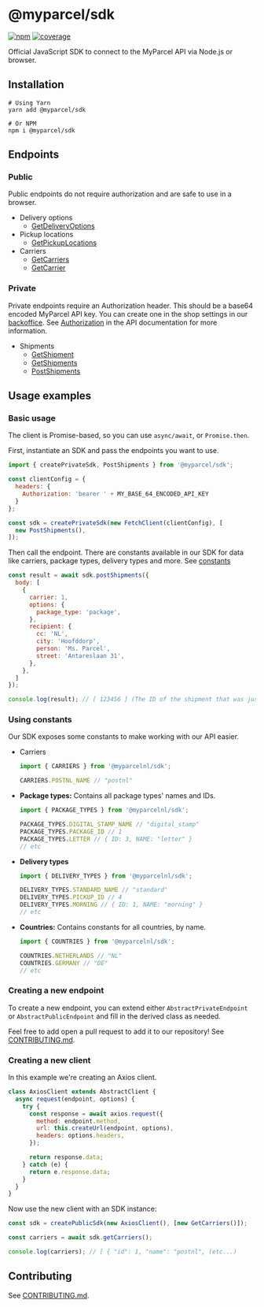 # @myparcel/sdk

[![npm](https://img.shields.io/npm/v/@myparcel/sdk)](https://www.npmjs.com/package/@myparcel/sdk/)
[![coverage](https://img.shields.io/codecov/c/github/myparcelnl/js-sdk?logo=codecov)](https://codecov.io/gh/myparcelnl/js-sdk)

Official JavaScript SDK to connect to the MyParcel API via Node.js or browser.

## Installation

```shell
# Using Yarn
yarn add @myparcel/sdk

# Or NPM
npm i @myparcel/sdk
```

## Endpoints

### Public

Public endpoints do not require authorization and are safe to use in a browser.

- Delivery options
  - [GetDeliveryOptions](./src/endpoints/public/delivery-options/GetDeliveryOptions.ts)
- Pickup locations
  - [GetPickupLocations](./src/endpoints/public/pickup-locations/GetPickupLocations.ts)
- Carriers
  - [GetCarriers](./src/endpoints/public/carriers/GetCarriers.ts)
  - [GetCarrier](./src/endpoints/public/carriers/GetCarrier.ts)

### Private

Private endpoints require an Authorization header. This should be a base64
encoded MyParcel API key. You can create one in the shop settings in
our [backoffice]. See [Authorization] in the API documentation for more
information.

- Shipments
  - [GetShipment](./src/endpoints/private/shipments/GetShipment.ts)
  - [GetShipments](./src/endpoints/private/shipments/GetShipments.ts)
  - [PostShipments](./src/endpoints/private/shipments/PostShipments.ts)

## Usage examples

### Basic usage

The client is Promise-based, so you can use `async/await`, or `Promise.then`.

First, instantiate an SDK and pass the endpoints you want to use.

```js
import { createPrivateSdk, PostShipments } from '@myparcel/sdk';

const clientConfig = {
  headers: {
    Authorization: 'bearer ' + MY_BASE_64_ENCODED_API_KEY
  }
};

const sdk = createPrivateSdk(new FetchClient(clientConfig), [
  new PostShipments(),
]);

```

Then call the endpoint. There are constants available in our SDK for data like
carriers, package types, delivery types and more.
See [constants](#using-constants)

```js
const result = await sdk.postShipments({
  body: [
    {
      carrier: 1,
      options: {
        package_type: 'package',
      },
      recipient: {
        cc: 'NL',
        city: 'Hoofddorp',
        person: 'Ms. Parcel',
        street: 'Antareslaan 31',
      },
    },
  ]
});

console.log(result); // [ 123456 ] (The ID of the shipment that was just created)
```

### Using constants

Our SDK exposes some constants to make working with our API easier.

- Carriers
  ```js
  import { CARRIERS } from '@myparcelnl/sdk';
  
  CARRIERS.POSTNL_NAME // "postnl"
  ```
- **Package types:** Contains all package types' names and IDs.
  ```js
  import { PACKAGE_TYPES } from '@myparcelnl/sdk';
  
  PACKAGE_TYPES.DIGITAL_STAMP_NAME // "digital_stamp"
  PACKAGE_TYPES.PACKAGE_ID // 1
  PACKAGE_TYPES.LETTER // { ID: 3, NAME: "letter" }
  // etc
  ```
- **Delivery types**
  ```js
  import { DELIVERY_TYPES } from '@myparcelnl/sdk';

  DELIVERY_TYPES.STANDARD_NAME // "standard"
  DELIVERY_TYPES.PICKUP_ID // 4
  DELIVERY_TYPES.MORNING // { ID: 1, NAME: "morning" }
  // etc
  ```
- **Countries:** Contains constants for all countries, by name.
  ```js
  import { COUNTRIES } from '@myparcelnl/sdk';
  
  COUNTRIES.NETHERLANDS // "NL"
  COUNTRIES.GERMANY // "DE"
  // etc
  ```

### Creating a new endpoint

To create a new endpoint, you can extend either `AbstractPrivateEndpoint`
or `AbstractPublicEndpoint` and fill in the derived class as needed.

Feel free to add open a pull request to add it to our repository!
See [CONTRIBUTING.md].

### Creating a new client

In this example we're creating an Axios client.

```js
class AxiosClient extends AbstractClient {
  async request(endpoint, options) {
    try {
      const response = await axios.request({
        method: endpoint.method,
        url: this.createUrl(endpoint, options),
        headers: options.headers,
      });

      return response.data;
    } catch (e) {
      return e.response.data;
    }
  }
}
```

Now use the new client with an SDK instance:

```js
const sdk = createPublicSdk(new AxiosClient(), [new GetCarriers()]);

const carriers = await sdk.getCarriers();

console.log(carriers); // [ { "id": 1, "name": "postnl", (etc...)
```

## Contributing

See [CONTRIBUTING.md].

[backoffice]: https://backoffice.myparcel.nl/settings

[Authorization]: https://myparcelnl.github.io/api/#5

[CONTRIBUTING.md]: ./CONTRIBUTING.md
